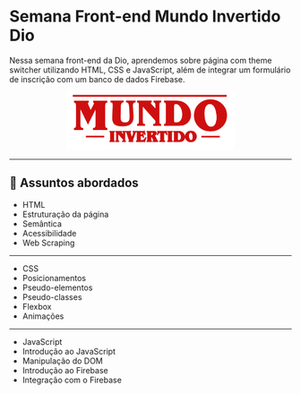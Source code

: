 # Semana Front-end Mundo Invertido Dio

Nessa semana front-end da Dio, aprendemos sobre página com theme switcher utilizando HTML, CSS e JavaScript, além de integrar um formulário de inscrição com um banco de dados Firebase.

<p align="center"> <img width="300" src="https://github.com/Thammylin/semana-frontend-mundo-invertido/blob/main/assets/images/banner/logo.svg"> </p>

-----

## 💬 Assuntos abordados 
- HTML 
- Estruturação da página 
- Semântica 
- Acessibilidade 
- Web Scraping 
-----
- CSS 
- Posicionamentos 
- Pseudo-elementos 
- Pseudo-classes 
- Flexbox 
- Animações 
------
- JavaScript 
- Introdução ao JavaScript 
- Manipulação do DOM 
- Introdução ao Firebase 
- Integração com o Firebase
